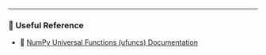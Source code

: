 ---

### 📘 Useful Reference

- 🔗 [NumPy Universal Functions (ufuncs) Documentation](https://numpy.org/doc/stable/reference/ufuncs.html)
